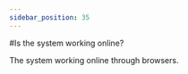 ```yaml
---
sidebar_position: 35
---
```


#Is the system working online?

The system working online through browsers.